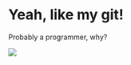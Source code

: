 
# Yeah, like my git!

Probably a programmer, why?

![](https://tenor.com/view/leonardo-dicaprio-rick-dalton-point-finger-pointing-hand-right-there-gif-20349799)